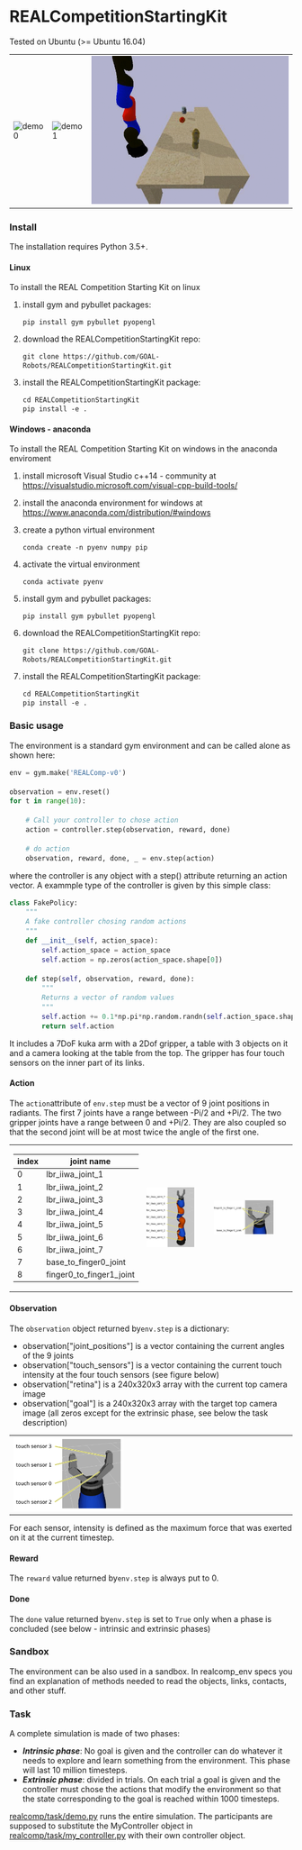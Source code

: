 # REALCompetitionStartingKit
Tested on Ubuntu (>= Ubuntu 16.04)

<TABLE " width="100%" BORDER="0">
<TR>
<TD><img src="docs/figs/demo0.gif" alt="demo0" width="100%"></TD>
<TD><img src="docs/figs/demo1.gif" alt="demo1" width="100%"></TD>
<TD><img src="docs/figs/demo2.gif" alt="demo1" width="100%"></TD>
</TR>
</TABLE>

### Install

The installation requires Python 3.5+.

#### Linux

To install the REAL Competition Starting Kit on linux

1) install gym and pybullet packages:

       pip install gym pybullet pyopengl

2) download the REALCompetitionStartingKit repo:

       git clone https://github.com/GOAL-Robots/REALCompetitionStartingKit.git

3) install the REALCompetitionStartingKit package:

       cd REALCompetitionStartingKit
       pip install -e .

#### Windows - anaconda


To install the REAL Competition Starting Kit on windows in the anaconda enviroment

1) install microsoft Visual Studio c++14 - community at https://visualstudio.microsoft.com/visual-cpp-build-tools/

2) install the anaconda environment for windows at https://www.anaconda.com/distribution/#windows

3) create a python virtual environment

       conda create -n pyenv numpy pip

4) activate the virtual environment

       conda activate pyenv

3) install gym and pybullet packages:

       pip install gym pybullet pyopengl

4) download the REALCompetitionStartingKit repo:

       git clone https://github.com/GOAL-Robots/REALCompetitionStartingKit.git

5) install the REALCompetitionStartingKit package:

       cd REALCompetitionStartingKit
       pip install -e .



### Basic usage

The environment is a standard gym environment and can be called alone as shown here:

```python
env = gym.make('REALComp-v0')

observation = env.reset()  
for t in range(10):
    
    # Call your controller to chose action 
    action = controller.step(observation, reward, done)
    
    # do action
    observation, reward, done, _ = env.step(action)   
```
    
where the controller is any object with a step() attribute returning an action vector.
A  exammple type of the controller is given by this simple class:

```python
class FakePolicy:
    """
    A fake controller chosing random actions
    """
    def __init__(self, action_space):
        self.action_space = action_space
        self.action = np.zeros(action_space.shape[0])

    def step(self, observation, reward, done):
        """
        Returns a vector of random values
        """
        self.action += 0.1*np.pi*np.random.randn(self.action_space.shape[0])
        return self.action
```

It includes a 7DoF kuka arm with a 2Dof gripper, a table with 3 objects on it and a camera looking at the table from the top. 
The gripper has four touch sensors on the inner part of its links.

#### Action
The ```action```attribute  of ```env.step``` must be a  vector of 9 joint positions in radiants.
The first 7 joints have a range between -Pi/2 and +Pi/2.
The two gripper joints have a range between 0 and +Pi/2. They are also coupled so that the second joint will be at most twice the angle of the first one.


<TABLE " width="100%" BORDER="0">
<TR>
<TD>
       
| index |  joint name               |
| ----- | ------------------------- |
|  0    |  lbr_iiwa_joint_1         |
|  1    |  lbr_iiwa_joint_2         |
|  2    |  lbr_iiwa_joint_3         |
|  3    |  lbr_iiwa_joint_4         |
|  4    |  lbr_iiwa_joint_5         |
|  5    |  lbr_iiwa_joint_6         |
|  6    |  lbr_iiwa_joint_7         |
|  7    |  base_to_finger0_joint    |
|  8    |  finger0_to_finger1_joint |

</TD>
<TD><img src="docs/figs/kuka_full_joints.png" alt="kuka_full_joints" width="80%"></TD>
<TD><img src="docs/figs/kuka_gripper_joints.png" alt="kuka_gripper_joints" width="80%"></TD>
</TR>
</TABLE>

#### Observation
The ```observation``` object returned by```env.step``` is a dictionary:
* observation["joint_positions"] is a vector containing the current angles of the 9 joints
* observation["touch_sensors"] is a vector containing the current touch intensity at the four touch sensors (see figure below)
* observation["retina"] is a 240x320x3 array with the current top camera image
* observation["goal"] is a 240x320x3 array with the target top camera image (all zeros except for the extrinsic phase, see below the task description)

<TABLE " width="100%" BORDER="0">
<TR>
</TD>
<TD><img src="docs/figs/kuka_gripper_sensors.png" alt="kuka_sensors" width="40%"></TD>
</TR>
</TABLE>
For each sensor, intensity is defined as the maximum force that was exerted on it at the current timestep.

#### Reward

The ```reward```  value returned by```env.step``` is always put to 0.

#### Done

The ```done```  value returned by```env.step``` is  set to ```True``` only when a phase is concluded (see below - intrinsic and extrinsic phases) 

### Sandbox

The environment can be also used in a sandbox. In realcomp_env specs you find an explanation of methods needed to read the objects, links, contacts, and other stuff.

### Task

A complete simulation is made of two phases:
* ***Intrinsic phase***: No goal is given and the controller can do whatever it needs to explore and learn something from the environment. This phase will last 10 million timesteps.
* ***Extrinsic phase***: divided in trials. On each trial a goal is given and the controller must chose the actions that modify the environment so that the state corresponding to the goal is reached within 1000 timesteps.

[realcomp/task/demo.py](realcomp/task/demo.py)  runs the entire simulation. The participants are supposed to substitute the MyController object in  [realcomp/task/my_controller.py](realcomp/task/my_controller.py)  with their own controller object.
